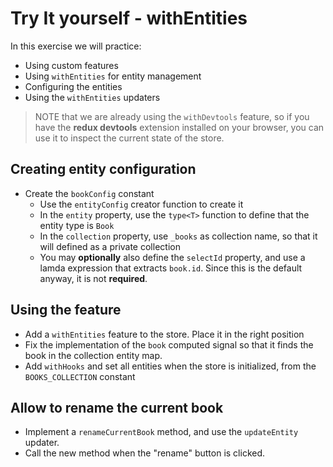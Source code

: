 # Try It yourself - withEntities
In this exercise we will practice:
- Using custom features
- Using `withEntities` for entity management
- Configuring the entities
- Using the `withEntities` updaters

>NOTE that we are already using the `withDevtools` feature, so if you have the **redux devtools** extension installed on your browser, you can use it to inspect the current state of the store.


## Creating entity configuration
- Create the `bookConfig` constant
  - Use the `entityConfig` creator function to create it
  - In the `entity` property, use the `type<T>` function to define that the entity type is `Book`
  - In the `collection` property, use `_books` as collection name, so that it will defined as a private collection
  - You may **optionally** also define the `selectId` property, and use a lamda expression that extracts `book.id`. Since this is the default anyway, it is not **required**.

## Using the feature
- Add a `withEntities` feature to the store. Place it in the right position
- Fix the implementation of the `book` computed signal so that it finds the book in the collection entity map.
- Add `withHooks` and set all entities when the store is initialized, from the `BOOKS_COLLECTION` constant


## Allow to rename the current book
- Implement a `renameCurrentBook` method, and use the `updateEntity` updater.
- Call the new method when the "rename" button is clicked.


